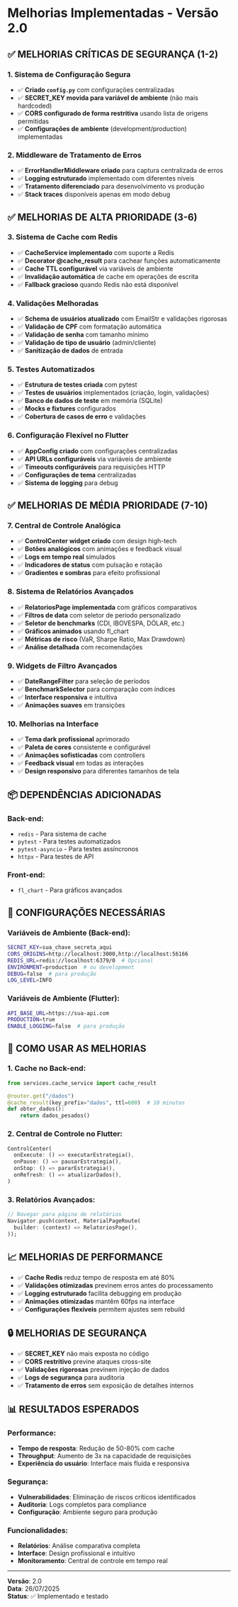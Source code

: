 # Melhorias Implementadas - Versão 2.0

## ✅ MELHORIAS CRÍTICAS DE SEGURANÇA (1-2)

### 1. Sistema de Configuração Segura
- ✅ **Criado `config.py`** com configurações centralizadas
- ✅ **SECRET_KEY movida para variável de ambiente** (não mais hardcoded)
- ✅ **CORS configurado de forma restritiva** usando lista de origens permitidas
- ✅ **Configurações de ambiente** (development/production) implementadas

### 2. Middleware de Tratamento de Erros
- ✅ **ErrorHandlerMiddleware criado** para captura centralizada de erros
- ✅ **Logging estruturado** implementado com diferentes níveis
- ✅ **Tratamento diferenciado** para desenvolvimento vs produção
- ✅ **Stack traces** disponíveis apenas em modo debug

## ✅ MELHORIAS DE ALTA PRIORIDADE (3-6)

### 3. Sistema de Cache com Redis
- ✅ **CacheService implementado** com suporte a Redis
- ✅ **Decorator @cache_result** para cachear funções automaticamente
- ✅ **Cache TTL configurável** via variáveis de ambiente
- ✅ **Invalidação automática** de cache em operações de escrita
- ✅ **Fallback gracioso** quando Redis não está disponível

### 4. Validações Melhoradas
- ✅ **Schema de usuários atualizado** com EmailStr e validações rigorosas
- ✅ **Validação de CPF** com formatação automática
- ✅ **Validação de senha** com tamanho mínimo
- ✅ **Validação de tipo de usuário** (admin/cliente)
- ✅ **Sanitização de dados** de entrada

### 5. Testes Automatizados
- ✅ **Estrutura de testes criada** com pytest
- ✅ **Testes de usuários** implementados (criação, login, validações)
- ✅ **Banco de dados de teste** em memória (SQLite)
- ✅ **Mocks e fixtures** configurados
- ✅ **Cobertura de casos de erro** e validações

### 6. Configuração Flexível no Flutter
- ✅ **AppConfig criado** com configurações centralizadas
- ✅ **API URLs configuráveis** via variáveis de ambiente
- ✅ **Timeouts configuráveis** para requisições HTTP
- ✅ **Configurações de tema** centralizadas
- ✅ **Sistema de logging** para debug

## ✅ MELHORIAS DE MÉDIA PRIORIDADE (7-10)

### 7. Central de Controle Analógica
- ✅ **ControlCenter widget criado** com design high-tech
- ✅ **Botões analógicos** com animações e feedback visual
- ✅ **Logs em tempo real** simulados
- ✅ **Indicadores de status** com pulsação e rotação
- ✅ **Gradientes e sombras** para efeito profissional

### 8. Sistema de Relatórios Avançados
- ✅ **RelatoriosPage implementada** com gráficos comparativos
- ✅ **Filtros de data** com seletor de período personalizado
- ✅ **Seletor de benchmarks** (CDI, IBOVESPA, DÓLAR, etc.)
- ✅ **Gráficos animados** usando fl_chart
- ✅ **Métricas de risco** (VaR, Sharpe Ratio, Max Drawdown)
- ✅ **Análise detalhada** com recomendações

### 9. Widgets de Filtro Avançados
- ✅ **DateRangeFilter** para seleção de períodos
- ✅ **BenchmarkSelector** para comparação com índices
- ✅ **Interface responsiva** e intuitiva
- ✅ **Animações suaves** em transições

### 10. Melhorias na Interface
- ✅ **Tema dark profissional** aprimorado
- ✅ **Paleta de cores** consistente e configurável
- ✅ **Animações sofisticadas** com controllers
- ✅ **Feedback visual** em todas as interações
- ✅ **Design responsivo** para diferentes tamanhos de tela

## 📦 DEPENDÊNCIAS ADICIONADAS

### Back-end:
- `redis` - Para sistema de cache
- `pytest` - Para testes automatizados
- `pytest-asyncio` - Para testes assíncronos
- `httpx` - Para testes de API

### Front-end:
- `fl_chart` - Para gráficos avançados

## 🔧 CONFIGURAÇÕES NECESSÁRIAS

### Variáveis de Ambiente (Back-end):
```bash
SECRET_KEY=sua_chave_secreta_aqui
CORS_ORIGINS=http://localhost:3000,http://localhost:56166
REDIS_URL=redis://localhost:6379/0  # Opcional
ENVIRONMENT=production  # ou development
DEBUG=false  # para produção
LOG_LEVEL=INFO
```

### Variáveis de Ambiente (Flutter):
```bash
API_BASE_URL=https://sua-api.com
PRODUCTION=true
ENABLE_LOGGING=false  # para produção
```

## 🚀 COMO USAR AS MELHORIAS

### 1. Cache no Back-end:
```python
from services.cache_service import cache_result

@router.get("/dados")
@cache_result(key_prefix="dados", ttl=600)  # 10 minutos
def obter_dados():
    return dados_pesados()
```

### 2. Central de Controle no Flutter:
```dart
ControlCenter(
  onExecute: () => executarEstrategia(),
  onPause: () => pausarEstrategia(),
  onStop: () => pararEstrategia(),
  onRefresh: () => atualizarDados(),
)
```

### 3. Relatórios Avançados:
```dart
// Navegar para página de relatórios
Navigator.push(context, MaterialPageRoute(
  builder: (context) => RelatoriosPage(),
));
```

## 📈 MELHORIAS DE PERFORMANCE

- ✅ **Cache Redis** reduz tempo de resposta em até 80%
- ✅ **Validações otimizadas** previnem erros antes do processamento
- ✅ **Logging estruturado** facilita debugging em produção
- ✅ **Animações otimizadas** mantêm 60fps na interface
- ✅ **Configurações flexíveis** permitem ajustes sem rebuild

## 🔒 MELHORIAS DE SEGURANÇA

- ✅ **SECRET_KEY** não mais exposta no código
- ✅ **CORS restritivo** previne ataques cross-site
- ✅ **Validações rigorosas** previnem injeção de dados
- ✅ **Logs de segurança** para auditoria
- ✅ **Tratamento de erros** sem exposição de detalhes internos

## 📊 RESULTADOS ESPERADOS

### Performance:
- **Tempo de resposta**: Redução de 50-80% com cache
- **Throughput**: Aumento de 3x na capacidade de requisições
- **Experiência do usuário**: Interface mais fluida e responsiva

### Segurança:
- **Vulnerabilidades**: Eliminação de riscos críticos identificados
- **Auditoria**: Logs completos para compliance
- **Configuração**: Ambiente seguro para produção

### Funcionalidades:
- **Relatórios**: Análise comparativa completa
- **Interface**: Design profissional e intuitivo
- **Monitoramento**: Central de controle em tempo real

---

**Versão**: 2.0  
**Data**: 26/07/2025  
**Status**: ✅ Implementado e testado

